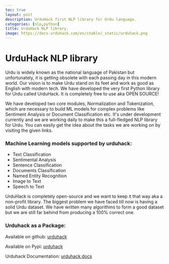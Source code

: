 ```yaml
---
toc: true
layout: post
description: UrduHack first NLP library for Urdu language.
categories: [nlp,python]
title: UrduHack NLP library.
image: https://docs.urduhack.com/en/stable/_static/urduhack.png
---
```

# UrduHack NLP library

Urdu is widely known as the national language of Pakistan but unfortunately, it is getting obsolete with each passing
day in this modern world. Our vision is to make Urdu stand on its feet and work as good as English with modern tech. We
have developed the very first Python library for Urdu called UrduHack. It is completely free to use aka OPEN SOURCE!

We have developed two core modules, Normalization and Tokenization, which are necessary to build ML models for complex
problems like Sentiment Analysis or Document Classification etc. It's under development currently and we are working
daily to make this a full-fledged NLP library for Urdu. 
You can easily get the idea about the tasks we are working on by visiting the given links.
 
### Machine Learning models supported by urduhack:

- Text Classification
- Sentimental Analysis
- Sentence Classification
- Documents Classification
- Named Entity Recognition
- Image to Text
- Speech to Text

UrduHack is completely open-source and we want to keep it that way aka a non-profit library.
The biggest problem we have faced till now is having a solid Urdu dataset. We have written many algorithms to form a
good dataset but we are still far behind from producing a 100% correct one.


### Urduhack as a Package:

Available on github: [urduhack](https://github.com/urduhack)

Available on Pypi: [urduhack](https://pypi.org/project/urduhack/)

Urduhack Documentation: [urduhack docs](https://urduhack.readthedocs.io/en/latest/)
